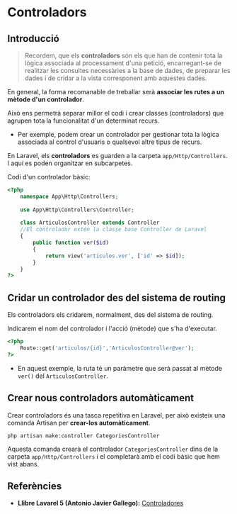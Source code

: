 # Controladors

## Introducció

> Recordem, que els **controladors** són els que han de contenir tota la lògica associada al processament d'una petició, encarregant-se de realitzar les consultes necessàries a la base de dades, de preparar les dades i de cridar a la vista corresponent amb aquestes dades.

En general, la forma recomanable de treballar serà **associar les rutes a un mètode d'un controlador**. 

Això ens permetrà separar millor el codi i crear classes (controladors) que agrupen tota la funcionalitat d'un determinat recurs. 

* Per exemple, podem crear un controlador per gestionar tota la lògica associada al control d'usuaris o qualsevol altre tipus de recurs.

En Laravel, els **controladors** es guarden a la carpeta `app/Http/Controllers`. I aquí es poden organitzar en subcarpetes.

Codi d'un controlador bàsic:

```php
<?php
    namespace App\Http\Controllers;
    
    use App\Http\Controllers\Controller;
    
    class ArticulosController extends Controller
    //El controlador extén la classe base Controller de Laravel
    {
        public function ver($id)
        {
            return view('articulos.ver', ['id' => $id]);
        }
    }
?>
```

## Cridar un controlador des del sistema de routing

Els controladors els cridarem, normalment, des del sistema de routing.

Indicarem el nom del controlador i l'acció (mètode) que s'ha d'executar.

```php
<?php
    Route::get('articulos/{id}','ArticulosController@ver');
?>
```

* En aquest exemple, la ruta té un paràmetre que serà passat al mètode `ver()` del `ArticulosController`.

## Crear nous controladors automàticament

Crear controladors és una tasca repetitiva en Laravel, per això existeix una comanda Artisan per **crear-los automàticament**.

`php artisan make:controller CategoriesController`

Aquesta comanda crearà el controlador `CategoriesController` dins de la carpeta `app/Http/Controllers` i el completarà amb el codi bàsic que hem vist abans.

## Referències

* **Llibre Lavarel 5 (Antonio Javier Gallego):** [Controladores](https://ajgallego.gitbooks.io/laravel-5/content/capitulo_2_controladores.html)